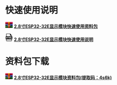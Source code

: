                                                                              
# 快速使用说明

![IMG_261](media/67e3d89096b079957270155a1bb9f545.png) [**2.8寸ESP32-32E显示模块快速使用资料包**](http://www.lcdwiki.com/res/E32R28T/2.8inch_ESP32-32E_E32R28T_E32N28T_Quick_Start.zip)

![IMG_262](media/46640ea9610225ac74842cbd72dcb94b.jpeg) [**2.8寸ESP32-32E显示模块快速使用说明**](http://www.lcdwiki.com/zh/ESP32-32E%E6%98%BE%E7%A4%BA%E6%A8%A1%E5%9D%97%E5%BF%AB%E9%80%9F%E4%BD%BF%E7%94%A8)

# 资料包下载

![IMG_263](media/67e3d89096b079957270155a1bb9f545.png) [**2.8寸ESP32-32E显示模块资料包(提取码：4s6k)**](https://pan.baidu.com/s/11318Ul_pkI4VLVG55H_Rxg?pwd=4s6k)

